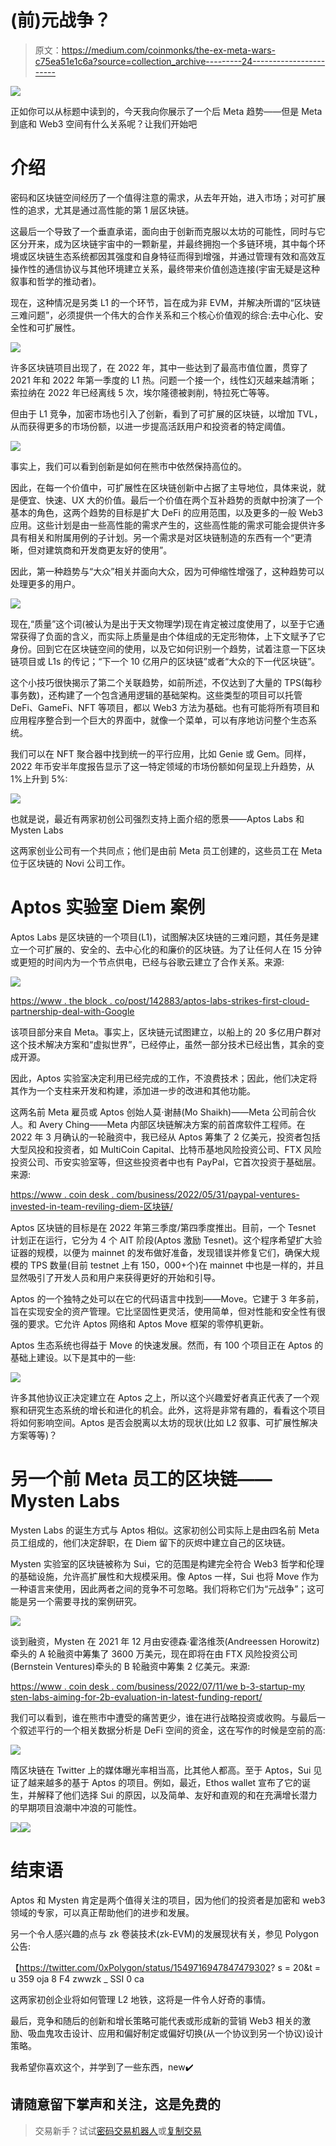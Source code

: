 # (前)元战争？

> 原文：<https://medium.com/coinmonks/the-ex-meta-wars-c75ea51e1c6a?source=collection_archive---------24----------------------->

![](img/2e4d87b50e3d98ee0a7a13b677025eb8.png)

正如你可以从标题中读到的，今天我向你展示了一个后 Meta 趋势——但是 Meta 到底和 Web3 空间有什么关系呢？让我们开始吧

# 介绍

密码和区块链空间经历了一个值得注意的需求，从去年开始，进入市场；对可扩展性的追求，尤其是通过高性能的第 1 层区块链。

这最后一个导致了一个垂直承诺，面向由于创新而克服以太坊的可能性，同时与它区分开来，成为区块链宇宙中的一颗新星，并最终拥抱一个多链环境，其中每个环境或区块链生态系统都因其强度和自身特征而得到增强，并通过管理有效和高效互操作性的通信协议与其他环境建立关系，最终带来价值创造连接(宇宙无疑是这种叙事和哲学的推动者)。

现在，这种情况是另类 L1 的一个环节，旨在成为非 EVM，并解决所谓的“区块链三难问题”，必须提供一个伟大的合作关系和三个核心价值观的综合:去中心化、安全性和可扩展性。

![](img/58cc53d91d32439063f21375dbdca719.png)

许多区块链项目出现了，在 2022 年，其中一些达到了最高市值位置，贯穿了 2021 年和 2022 年第一季度的 L1 热。问题一个接一个，线性幻灭越来越清晰；索拉纳在 2022 年已经离线 5 次，埃尔隆德被剥削，特拉死亡等等。

但由于 L1 竞争，加密市场也引入了创新，看到了可扩展的区块链，以增加 TVL，从而获得更多的市场份额，以进一步提高活跃用户和投资者的特定阈值。

![](img/322ea7f5fe6ef8112015b5876236dc02.png)

事实上，我们可以看到创新是如何在熊市中依然保持高位的。

因此，在每一个价值中，可扩展性在区块链创新中占据了主导地位，具体来说，就是便宜、快速、UX 大的价值。最后一个价值在两个互补趋势的贡献中扮演了一个基本的角色，这两个趋势的目标是扩大 DeFi 的应用范围，以及更多的一般 Web3 应用。这些计划是由一些高性能的需求产生的，这些高性能的需求可能会提供许多具有相关和附属用例的子计划。另一个需求是对区块链制造的东西有一个“更清晰，但对建筑商和开发商更友好的使用”。

因此，第一种趋势与“大众”相关并面向大众，因为可伸缩性增强了，这种趋势可以处理更多的用户。

![](img/6b8d1a8642e99140847ec40cdc7009ca.png)

现在,“质量”这个词(被认为是出于天文物理学)现在肯定被过度使用了，以至于它通常获得了负面的含义，而实际上质量是由个体组成的无定形物体，上下文赋予了它身份。回到它在区块链空间的使用，以及它如何识别一个趋势，试着注意一下区块链项目或 L1s 的传记；“下一个 10 亿用户的区块链”或者“大众的下一代区块链”。

这个小技巧很快揭示了第二个关联趋势，如前所述，不仅达到了大量的 TPS(每秒事务数)，还构建了一个包含通用逻辑的基础架构。这些类型的项目可以托管 DeFi、GameFi、NFT 等项目，都以 Web3 方法为基础。也有可能将所有项目和应用程序整合到一个巨大的界面中，就像一个菜单，可以有序地访问整个生态系统。

我们可以在 NFT 聚合器中找到统一的平行应用，比如 Genie 或 Gem。同样，2022 年币安半年度报告显示了这一特定领域的市场份额如何呈现上升趋势，从 1%上升到 5%:

![](img/c1e8ce2419852791935503e4fcc6b641.png)

也就是说，最近有两家初创公司强烈支持上面介绍的愿景——Aptos Labs 和 Mysten Labs

这两家创业公司有一个共同点；他们是由前 Meta 员工创建的，这些员工在 Meta 位于区块链的 Novi 公司工作。

# Aptos 实验室 Diem 案例

Aptos Labs 是区块链的一个项目(L1)，试图解决区块链的三难问题，其任务是建立一个可扩展的、安全的、去中心化的和廉价的区块链。为了让任何人在 15 分钟或更短的时间内为一个节点供电，已经与谷歌云建立了合作关系。来源:

![](img/26567352bae7abdfc1a3e237e173b467.png)

[https://www . the block . co/post/142883/aptos-labs-strikes-first-cloud-partnership-deal-with-Google](https://www.theblock.co/post/142883/aptos-labs-strikes-first-cloud-partnership-deal-with-google)

该项目部分来自 Meta。事实上，区块链元试图建立，以船上的 20 多亿用户群对这个技术解决方案和“虚拟世界”，已经停止，虽然一部分技术已经出售，其余的变成开源。

因此，Aptos 实验室决定利用已经完成的工作，不浪费技术；因此，他们决定将其作为一个支柱来开发和构建，添加进一步的改进和其他功能。

这两名前 Meta 雇员或 Aptos 创始人莫·谢赫(Mo Shaikh)——Meta 公司前合伙人。和 Avery Ching——Meta 内部区块链解决方案的前首席软件工程师。在 2022 年 3 月确认的一轮融资中，我已经从 Aptos 筹集了 2 亿美元，投资者包括大型风投和投资者，如 MultiCoin Capital、比特币基地风险投资公司、FTX 风险投资公司、币安实验室等，但这些投资者中也有 PayPal，它首次投资于基础层。来源:

[https://www . coin desk . com/business/2022/05/31/paypal-ventures-invested-in-team-reviling-diem-区块链/](https://www.coindesk.com/business/2022/05/31/paypal-ventures-invested-in-team-reviving-diem-blockchain/)

Aptos 区块链的目标是在 2022 年第三季度/第四季度推出。目前，一个 Tesnet 计划正在运行，它分为 4 个 AIT 阶段(Aptos 激励 Tesnet)。这个程序希望扩大验证器的规模，以便为 mainnet 的发布做好准备，发现错误并修复它们，确保大规模的 TPS 数量(目前 testnet 上有 150，000+个)在 mainnet 中也是一样的，并且显然吸引了开发人员和用户来获得更好的开始和引导。

Aptos 的一个独特之处可以在它的代码语言中找到——Move。它建于 3 年多前，旨在实现安全的资产管理。它比坚固性更灵活，使用简单，但对性能和安全性有很强的要求。它允许 Aptos 网络和 Aptos Move 框架的零停机更新。

Aptos 生态系统也得益于 Move 的快速发展。然而，有 100 个项目正在 Aptos 的基础上建设。以下是其中的一些:

![](img/3c7563bff3151a0e079422a120446f08.png)

许多其他协议正决定建立在 Aptos 之上，所以这个兴趣爱好者真正代表了一个观察和研究生态系统的增长和进化的机会。此外，这将是非常有趣的，看看这个项目将如何影响空间。Aptos 是否会脱离以太坊的现状(比如 L2 叙事、可扩展性解决方案等等)？

# **另一个前 Meta 员工的区块链——Mysten Labs**

Mysten Labs 的诞生方式与 Aptos 相似。这家初创公司实际上是由四名前 Meta 员工组成的，他们决定辞职，在 Diem 留下的灰烬中建立自己的区块链。

Mysten 实验室的区块链被称为 Sui，它的范围是构建完全符合 Web3 哲学和伦理的基础设施，允许高扩展性和大规模采用。像 Aptos 一样，Sui 也将 Move 作为一种语言来使用，因此两者之间的竞争不可忽略。我们将称它们为“元战争”；这可能是另一个需要寻找的案例研究。

![](img/98fa753fa9dc35982f32bee94c795a3a.png)

谈到融资，Mysten 在 2021 年 12 月由安德森·霍洛维茨(Andreessen Horowitz)牵头的 A 轮融资中筹集了 3600 万美元，现在即将在由 FTX 风险投资公司(Bernstein Ventures)牵头的 B 轮融资中筹集 2 亿美元。来源:

[https://www . coin desk . com/business/2022/07/11/we b-3-startup-my sten-labs-aiming-for-2b-evaluation-in-latest-funding-report/](https://www.coindesk.com/business/2022/07/11/web-3-startup-mysten-labs-aiming-for-2b-valuation-in-latest-funding-report/)

我们可以看到，谁在熊市中遭受的痛苦更少，谁在进行战略投资或收购。与最后一个叙述平行的一个相关数据分析是 DeFi 空间的资金，这在写作的时候是空前的高:

![](img/600c337092964e2702f5615e986a02c0.png)

隋区块链在 Twitter 上的媒体曝光率相当高，比其他人都高。至于 Aptos，Sui 见证了越来越多的基于 Aptos 的项目。例如，最近，Ethos wallet 宣布了它的诞生，并解释了他们选择 Sui 的原因，以及简单、友好和直观的和在充满增长潜力的早期项目浪潮中冲浪的可能性。

![](img/f57d62adb7a3539cf5f3992de064b9db.png)![](img/bde9615e8f4964887f5f9797cc1eb5f0.png)

# 结束语

Aptos 和 Mysten 肯定是两个值得关注的项目，因为他们的投资者是加密和 web3 领域的专家，可以真正帮助他们的进步和发展。

另一个令人感兴趣的点与 zk 卷装技术(zk-EVM)的发展现状有关，参见 Polygon 公告:

【https://twitter.com/0xPolygon/status/1549716947847479302? s = 20&t = u 359 oja 8 F4 zwwzk _ SSI 0 ca

这两家初创企业将如何管理 L2 地铁，这将是一件令人好奇的事情。

最后，竞争和随后的创新和增长策略可能代表或形成新的营销 Web3 相关的激励、吸血鬼攻击设计、应用和偏好制定或偏好切换(从一个协议到另一个协议)设计策略。

我希望你喜欢这个，并学到了一些东西，new✔️

## 请随意留下掌声和关注，这是免费的

> 交易新手？试试[密码交易机器人](/coinmonks/crypto-trading-bot-c2ffce8acb2a)或[复制交易](/coinmonks/top-10-crypto-copy-trading-platforms-for-beginners-d0c37c7d698c)